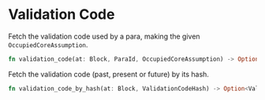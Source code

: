 # Validation Code

Fetch the validation code used by a para, making the given `OccupiedCoreAssumption`.

```rust
fn validation_code(at: Block, ParaId, OccupiedCoreAssumption) -> Option<ValidationCode>;
```

Fetch the validation code (past, present or future) by its hash.

```rust
fn validation_code_by_hash(at: Block, ValidationCodeHash) -> Option<ValidationCode>;
```
